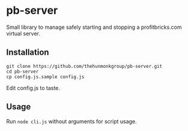 # pb-server
Small library to manage safely starting and stopping a profitbricks.com virtual server.

## Installation
```
git clone https://github.com/thehunmonkgroup/pb-server.git
cd pb-server
cp config.js.sample config.js
```

Edit config.js to taste.

## Usage
Run ```node cli.js``` without arguments for script usage.
